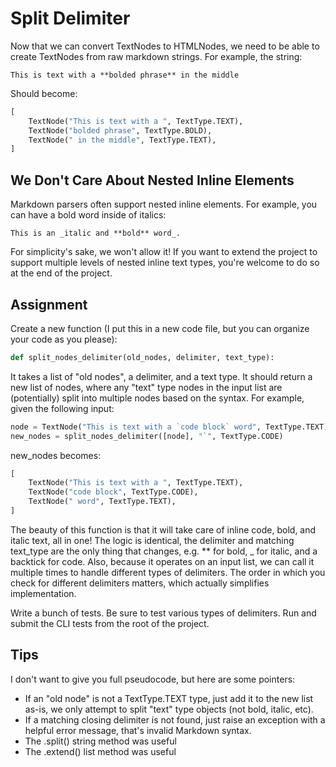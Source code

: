 # Split Delimiter
Now that we can convert TextNodes to HTMLNodes, we need to be able to create TextNodes from raw markdown strings. For example, the string:

`This is text with a **bolded phrase** in the middle`

Should become:

```python
[
    TextNode("This is text with a ", TextType.TEXT),
    TextNode("bolded phrase", TextType.BOLD),
    TextNode(" in the middle", TextType.TEXT),
]
```

## We Don't Care About Nested Inline Elements
Markdown parsers often support nested inline elements. For example, you can have a bold word inside of italics:

`This is an _italic and **bold** word_.`

For simplicity's sake, we won't allow it! If you want to extend the project to support multiple levels of nested inline text types, you're welcome to do so at the end of the project.

## Assignment
Create a new function (I put this in a new code file, but you can organize your code as you please):

```python
def split_nodes_delimiter(old_nodes, delimiter, text_type):
```

It takes a list of "old nodes", a delimiter, and a text type. It should return a new list of nodes, where any "text" type nodes in the input list are (potentially) split into multiple nodes based on the syntax. For example, given the following input:

```python
node = TextNode("This is text with a `code block` word", TextType.TEXT)
new_nodes = split_nodes_delimiter([node], "`", TextType.CODE)
```
new_nodes becomes:

```python
[
    TextNode("This is text with a ", TextType.TEXT),
    TextNode("code block", TextType.CODE),
    TextNode(" word", TextType.TEXT),
]
```

The beauty of this function is that it will take care of inline code, bold, and italic text, all in one! The logic is identical, the delimiter and matching text_type are the only thing that changes, e.g. ** for bold, _ for italic, and a backtick for code. Also, because it operates on an input list, we can call it multiple times to handle different types of delimiters. The order in which you check for different delimiters matters, which actually simplifies implementation.

Write a bunch of tests. Be sure to test various types of delimiters.
Run and submit the CLI tests from the root of the project.

## Tips
I don't want to give you full pseudocode, but here are some pointers:

- If an "old node" is not a TextType.TEXT type, just add it to the new list as-is, we only attempt to split "text" type objects (not bold, italic, etc).
- If a matching closing delimiter is not found, just raise an exception with a helpful error message, that's invalid Markdown syntax.
- The .split() string method was useful
- The .extend() list method was useful